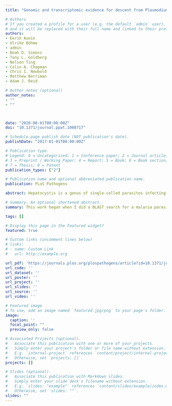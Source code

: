 ```yaml
---
title: "Genomic and transcriptomic evidence for descent from Plasmodium and loss of blood schizogony in Hepatocystis parasites from naturally infected red colobus monkeys"

# Authors
# If you created a profile for a user (e.g. the default `admin` user), write the username (folder name) here 
# and it will be replaced with their full name and linked to their profile.
authors:
- Eerik Aunin
- Ulrike Böhme
- admin
- Noah D. Simons
- Tony L. Goldberg
- Nelson Ting
- Colin A. Chapman
- Chris I. Newbold
- Matthew Berriman
- Adam J. Reid 

# Author notes (optional)
author_notes:
- ""
- ""



date: "2020-08-01T00:00:00Z"
doi: "10.1371/journal.ppat.1008717"

# Schedule page publish date (NOT publication's date).
publishDate: "2017-01-01T00:00:00Z"

# Publication type.
# Legend: 0 = Uncategorized; 1 = Conference paper; 2 = Journal article;
# 3 = Preprint / Working Paper; 4 = Report; 5 = Book; 6 = Book section;
# 7 = Thesis; 8 = Patent
publication_types: ["2"]

# Publication name and optional abbreviated publication name.
publication: PLoS Pathogens

abstract: Hepatocystis is a genus of single-celled parasites infecting, amongst other hosts, monkeys, bats and squirrels. Although thought to have descended from malaria parasites (Plasmodium spp.), Hepatocystis spp. are thought not to undergo replication in the blood–the part of the Plasmodium life cycle which causes the symptoms of malaria. Furthermore, Hepatocystis is transmitted by biting midges, not mosquitoes. Comparative genomics of Hepatocystis and Plasmodium species therefore presents an opportunity to better understand some of the most important aspects of malaria parasite biology. We were able to generate a draft genome for Hepatocystis sp. using DNA sequencing reads from the blood of a naturally infected red colobus monkey. We provide robust phylogenetic support for Hepatocystis sp. as a sister group to Plasmodium parasites infecting rodents. We show transcriptomic support for a lack of replication in the blood and genomic support for a complete loss of a family of genes involved in red blood cell invasion. Our analyses highlight the rapid evolution of genes involved in parasite vector stages, revealing genes that may be critical for interactions between malaria parasites and mosquitoes.

# Summary. An optional shortened abstract.
summary: This work began when I did a BLAST search for a malaria parasite gene, and saw a closely matching gene that claimed to be from a monkey. When I investigated further I found that this "monkey genome" contained substantial contamination from a genus of parasite called *Hepatocystis* that had been lurking in the monkey's blood. The identification of the first substantial genomic data from this genus, which I initially described in a [blog post](/blog/2018/04/23/how-i-stumbled-upon-a-novel-genome-for-a-malaria-like-parasite-of-apes/), triggered a collaborative project between the originators of the data, former colleagues at the Sanger Institute, and myself to characterise this genome revealing the genomic basis of this parasite's unique biology.

tags: []

# Display this page in the Featured widget?
featured: true

# Custom links (uncomment lines below)
# links:
# - name: Custom Link
#   url: http://example.org

url_pdf: 'https://journals.plos.org/plospathogens/article?id=10.1371/journal.ppat.1008717'
url_code: ''
url_dataset: ''
url_poster: ''
url_project: ''
url_slides: ''
url_source: ''
url_video: ''

# Featured image
# To use, add an image named `featured.jpg/png` to your page's folder. 
image:
  caption: ''
  focal_point: ""
  preview_only: false

# Associated Projects (optional).
#   Associate this publication with one or more of your projects.
#   Simply enter your project's folder or file name without extension.
#   E.g. `internal-project` references `content/project/internal-project/index.md`.
#   Otherwise, set `projects: []`.
projects: []

# Slides (optional).
#   Associate this publication with Markdown slides.
#   Simply enter your slide deck's filename without extension.
#   E.g. `slides: "example"` references `content/slides/example/index.md`.
#   Otherwise, set `slides: ""`.
slides: ""
---
```

